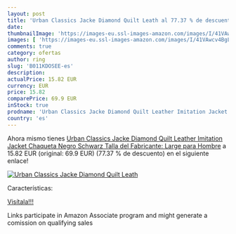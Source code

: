 ```yaml
---
layout: post
title: 'Urban Classics Jacke Diamond Quilt Leath al 77.37 % de descuento'
date: 
thumbnailImage: 'https://images-eu.ssl-images-amazon.com/images/I/41VAwcv4BgL._SL200_.jpg'
images: [ 'https://images-eu.ssl-images-amazon.com/images/I/41VAwcv4BgL._SL200_.jpg' ]
comments: true
category: ofertas
author: ring
slug: 'B011KDOSEE-es'
description:
actualPrice: 15.82 EUR
currency: EUR
price: 15.82
comparePrice: 69.9 EUR
inStock: true
prodname: 'Urban Classics Jacke Diamond Quilt Leather Imitation Jacket Chaqueta  Negro  Schwarz   Talla del Fabricante: Large para Hombre'
country: 'es'
---
```


Ahora mismo tienes [Urban Classics Jacke Diamond Quilt Leather Imitation Jacket Chaqueta  Negro  Schwarz   Talla del Fabricante: Large para Hombre](https://www.amazon.es/dp/B011KDOSEE/?tag=tolees-21) a 15.82 EUR (original: 69.9 EUR) (77.37 %  de descuento) en el siguiente enlace!

[![Urban Classics Jacke Diamond Quilt Leath](https://images-eu.ssl-images-amazon.com/images/I/41VAwcv4BgL._SL200_.jpg)](https://www.amazon.es/dp/B011KDOSEE/?tag=tolees-21)

Características:


[Visítala!!!](https://www.amazon.es/dp/B011KDOSEE/?tag=tolees-21)

Links participate in Amazon Associate program and might generate a comission on qualifying sales
